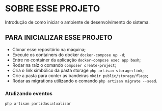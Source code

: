 # SOBRE ESSE PROJETO

Introdução de como iniciar o ambiente de desenvolvimento do sistema.

## PARA INICIALIZAR ESSE PROJETO

- Clonar esse repositório na máquina;
- Execute os containers do docker `docker-compose up -d`;
- Entre no container da aplicação `docker-compose exec app bash`;
- Rodar na raíz o comando `composer create-project`;
- Cria o link simbólico da pasta storage `php artisan storage:link`;
- Crie a pasta para conter as bandeiras `mkdir public/storage/flags`;
- Rodar as migrations utilizando o comando `php artisan migrate --seed`.

### Atulizando eventos

`php artisan partidas:atualizar`
